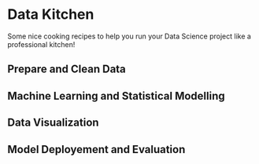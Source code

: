 # Data Kitchen
Some nice cooking recipes to help you run your Data Science project like a professional kitchen!

## Prepare and Clean Data
## Machine Learning and Statistical Modelling
## Data Visualization
## Model Deployement and Evaluation
